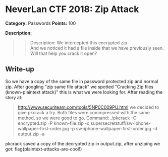 # NeverLan CTF 2018: Zip Attack
**Category:** Passwords 
**Points:** 100

**Description:**
>>Description: We intercepted this encrypted zip.<br> And we noticed it had a file inside that we have previously seen. Will that help you crack it open?

## Write-up
So we have a copy of the same file in password protected zip and normal zip. 
After googling "zip same file attack" we spotted "Cracking Zip files (known-plaintext attack)" this is what we were looking for.
After reading the story at:
> http://www.securiteam.com/tools/5NP0C009PU.html
we decided to give pkcrack a try. Both files were commpressed with the same method, so we were good to go. Command:
./pkcrack -C encrypted.zip -P known-file.zip  -c supersecretstuff/sw-iphone-wallpaper-first-order.jpg -p sw-iphone-wallpaper-first-order.jpg  -d output.zip -a

pkcrack saved a copy of the decrypted zip in output.zip, after unziping we got:
flag{plaintext-attacks-are-cool!}



